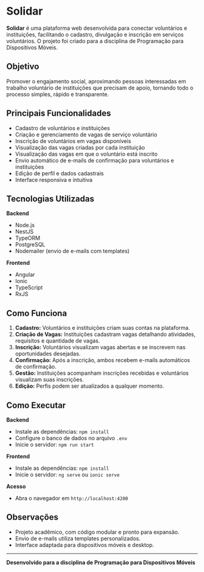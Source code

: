 # Solidar

**Solidar** é uma plataforma web desenvolvida para conectar voluntários e instituições, facilitando o cadastro, divulgação e inscrição em serviços voluntários. O projeto foi criado para a disciplina de Programação para Dispositivos Móveis.

## Objetivo

Promover o engajamento social, aproximando pessoas interessadas em trabalho voluntário de instituições que precisam de apoio, tornando todo o processo simples, rápido e transparente.

## Principais Funcionalidades

- Cadastro de voluntários e instituições
- Criação e gerenciamento de vagas de serviço voluntário
- Inscrição de voluntários em vagas disponíveis
- Visualização das vagas criadas por cada instituição
- Visualização das vagas em que o voluntário está inscrito
- Envio automático de e-mails de confirmação para voluntários e instituições
- Edição de perfil e dados cadastrais
- Interface responsiva e intuitiva

## Tecnologias Utilizadas

**Backend**
- Node.js
- NestJS
- TypeORM
- PostgreSQL
- Nodemailer (envio de e-mails com templates)

**Frontend**
- Angular
- Ionic
- TypeScript
- RxJS

## Como Funciona

1. **Cadastro:** Voluntários e instituições criam suas contas na plataforma.
2. **Criação de Vagas:** Instituições cadastram vagas detalhando atividades, requisitos e quantidade de vagas.
3. **Inscrição:** Voluntários visualizam vagas abertas e se inscrevem nas oportunidades desejadas.
4. **Confirmação:** Após a inscrição, ambos recebem e-mails automáticos de confirmação.
5. **Gestão:** Instituições acompanham inscrições recebidas e voluntários visualizam suas inscrições.
6. **Edição:** Perfis podem ser atualizados a qualquer momento.

## Como Executar

**Backend**
- Instale as dependências: `npm install`
- Configure o banco de dados no arquivo `.env`
- Inicie o servidor: `npm run start`

**Frontend**
- Instale as dependências: `npm install`
- Inicie o servidor: `ng serve` ou `ionic serve`

**Acesso**
- Abra o navegador em `http://localhost:4200`

## Observações

- Projeto acadêmico, com código modular e pronto para expansão.
- Envio de e-mails utiliza templates personalizados.
- Interface adaptada para dispositivos móveis e desktop.

---

**Desenvolvido para a disciplina de Programação para Dispositivos Móveis**